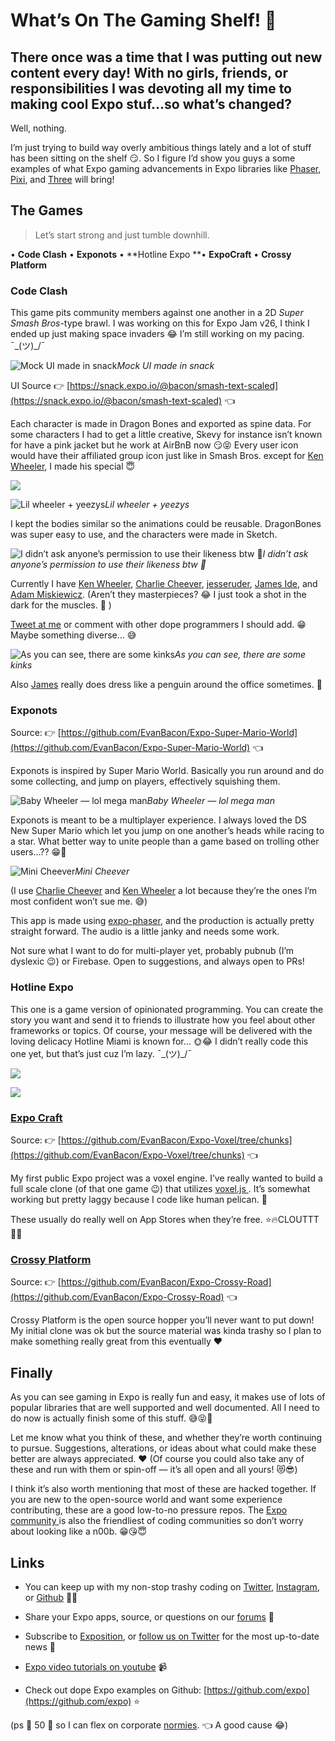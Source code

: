 
# What’s On The Gaming Shelf! 👾

## There once was a time that I was putting out new content every day! With no girls, friends, or responsibilities I was devoting all my time to making cool Expo stuf…so what’s changed?

Well, nothing.

I’m just trying to build way overly ambitious things lately and a lot of stuff has been sitting on the shelf 😏. So I figure I’d show you guys a some examples of what Expo gaming advancements in Expo libraries like [Phaser](http://phaser.io), [Pixi](http://pixijs.io/), and [Three](http://threejs.org/) will bring!

## The Games
> Let’s start strong and just tumble downhill.

• **Code Clash**
• **Exponots**
• **Hotline Expo
**• **ExpoCraft**
• **Crossy Platform**

### Code Clash

This game pits community members against one another in a 2D *Super Smash Bros*-type brawl. I was working on this for Expo Jam v26, I think I ended up just making space invaders 😂 I’m still working on my pacing. ¯\_(ツ)_/¯

![Mock UI made in snack](./images/1sST6-lohbeUH3cfFONVMiw.png)*Mock UI made in snack*

UI Source 👉 [https://snack.expo.io/@bacon/smash-text-scaled](https://snack.expo.io/@bacon/smash-text-scaled) 👈

Each character is made in Dragon Bones and exported as spine data. For some characters I had to get a little creative, Skevy for instance isn’t known for have a pink jacket but he work at AirBnB now 😏😝 Every user icon would have their affiliated group icon just like in Smash Bros. except for [Ken Wheeler](https://twitter.com/ken_wheeler), I made his special 😇

![](./images/18Aq3vtj7GGeNOC7PPqvicA.png)

![Lil wheeler + yeezys](./images/1S5_34Z-o_x7QKHgcV8wTvA.gif)*Lil wheeler + yeezys*

I kept the bodies similar so the animations could be reusable. DragonBones was super easy to use, and the characters were made in Sketch.

![I didn’t ask anyone’s permission to use their likeness btw 🤷‍](./images/11PfCoPVqiAmAZb5cR3gohw.png)*I didn’t ask anyone’s permission to use their likeness btw 🤷‍*

Currently I have [Ken Wheeler](https://twitter.com/ken_wheeler), [Charlie Cheever](https://twitter.com/ccheever), [jesseruder](https://twitter.com/jessekruder), [James Ide](https://twitter.com/JI), and [Adam Miskiewicz](https://twitter.com/skevy). (Aren’t they masterpieces? 😂 I just took a shot in the dark for the muscles. 💪 )

[Tweet at me](https://twitter.com/baconbrix) or comment with other dope programmers I should add. 😁 Maybe something diverse… 😅

![As you can see, there are some kinks](./images/1w36EXcKcSgCWDGxNHv4G7w.gif)*As you can see, there are some kinks*

Also [James](https://twitter.com/JI) really does dress like a penguin around the office sometimes. 🐧

### Exponots

Source: 👉 [https://github.com/EvanBacon/Expo-Super-Mario-World](https://github.com/EvanBacon/Expo-Super-Mario-World) 👈

Exponots is inspired by Super Mario World. Basically you run around and do some collecting, and jump on players, effectively squishing them.

![Baby Wheeler — lol mega man](./images/1W1PCjnSmW7-Nbw8rh0ZRdg.gif)*Baby Wheeler — lol mega man*

Exponots is meant to be a multiplayer experience. I always loved the DS New Super Mario which let you jump on one another’s heads while racing to a star. What better way to unite people than a game based on trolling other users…?? 😁🤷‍

![Mini Cheever](./images/1dAwjn7K40CXOJCYdxNXxqQ.gif)*Mini Cheever*

(I use [Charlie Cheever](https://twitter.com/ccheever) and [Ken Wheeler](https://twitter.com/ken_wheeler) a lot because they’re the ones I’m most confident won’t sue me. 😅)

This app is made using [expo-phaser](https://github.com/expo/expo-phaser), and the production is actually pretty straight forward. The audio is a little janky and needs some work.

Not sure what I want to do for multi-player yet, probably pubnub (I’m dyslexic 😉) or Firebase. Open to suggestions, and always open to PRs!

### Hotline Expo

This one is a game version of opinionated programming. You can create the story you want and send it to friends to illustrate how you feel about other frameworks or topics. Of course, your message will be delivered with the loving delicacy Hotline Miami is known for… 🌞😂 I didn’t really code this one yet, but that’s just cuz I’m lazy. ¯\_(ツ)_/¯

![](./images/1wQUvXFc--JVjQItGs18Hlw.png)

![](./images/1SeapSwcxaQ4uUuX_oNiVeA.png)

### [Expo Craft](https://github.com/EvanBacon/Expo-Voxel/tree/chunks)

Source: 👉 [https://github.com/EvanBacon/Expo-Voxel/tree/chunks](https://github.com/EvanBacon/Expo-Voxel/tree/chunks) 👈

My first public Expo project was a voxel engine. I’ve really wanted to build a full scale clone (of that one game 😉) that utilizes [voxel.js ](http://voxeljs.com/). It’s somewhat working but pretty laggy because I code like human pelican. 🦆

These usually do really well on App Stores when they’re free. ⭐🔥CLOUTTT 💙👾

### [Crossy Platform](https://github.com/EvanBacon/Expo-Crossy-Road)

Source: 👉 [https://github.com/EvanBacon/Expo-Crossy-Road](https://github.com/EvanBacon/Expo-Crossy-Road) 👈

Crossy Platform is the open source hopper you’ll never want to put down! My initial clone was ok but the source material was kinda trashy so I plan to make something really great from this eventually ❤

## Finally

As you can see gaming in Expo is really fun and easy, it makes use of lots of popular libraries that are well supported and well documented. All I need to do now is actually finish some of this stuff. 😅😝😬

Let me know what you think of these, and whether they’re worth continuing to pursue. Suggestions, alterations, or ideas about what could make these better are always appreciated. ❤️ (Of course you could also take any of these and run with them or spin-off — it’s all open and all yours! 😻😎)

I think it’s also worth mentioning that most of these are hacked together. If you are new to the open-source world and want some experience contributing, these are a good low-to-no pressure repos. The [Expo community ](http://slack.expo.io)is also the friendliest of coding communities so don’t worry about looking like a n00b. 😁😘😇

## Links

* You can keep up with my non-stop trashy coding on [Twitter](https://twitter.com/baconbrix), [Instagram](https://www.instagram.com/baconbrix/), or [Github](https://github.com/evanbacon) 🤢🌝

* Share your Expo apps, source, or questions on our [forums](http://forums.expo.io) 👥

* Subscribe to [Exposition](https://blog.expo.io/), or [follow us on Twitter](https://twitter.com/expo) for the most up-to-date news 📰

* [Expo video tutorials on youtube](https://www.youtube.com/channel/UCx_YiR733cfqVPRsQ1n8Fag) 📹

* Check out dope Expo examples on Github: [https://github.com/expo](https://github.com/expo) ⭐️

(ps 🙏 50 👏 so I can flex on corporate [normies](https://www.urbandictionary.com/define.php?term=Normie). 👈 A good cause 😂)